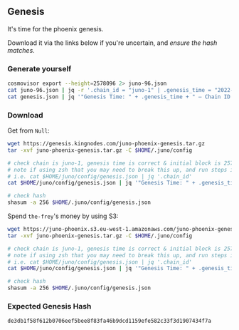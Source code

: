 ## Genesis

It's time for the phoenix genesis.

Download it via the links below if you're uncertain, and _ensure the hash matches_.

### Generate yourself

```bash
cosmovisor export --height=2578096 2> juno-96.json
cat juno-96.json | jq -r '.chain_id = "juno-1" | .genesis_time = "2022-04-07T21:00:00Z" | .initial_height = "2578099"' > genesis.json
cat genesis.json | jq '"Genesis Time: " + .genesis_time + " — Chain ID: " + .chain_id + " - Initial Height: " + .initial_height'; jq -S -c -M '' genesis.json | shasum -a 256
```

### Download

Get from `Null`:

```sh
wget https://genesis.kingnodes.com/juno-phoenix-genesis.tar.gz
tar -xvf juno-phoenix-genesis.tar.gz -C $HOME/.juno/config

# check chain is juno-1, genesis time is correct & initial block is 2578099
# note if using zsh that you may need to break this up, and run steps individually
# i.e. cat $HOME/juno/config/genesis.json | jq '.chain_id'
cat $HOME/juno/config/genesis.json | jq '"Genesis Time: " + .genesis_time + " — Chain ID: " + .chain_id + " - Initial Height: " + .initial_height'

# check hash
shasum -a 256 $HOME/.juno/config/genesis.json
```

Spend `the-frey`'s money by using S3:

```sh
wget https://juno-phoenix.s3.eu-west-1.amazonaws.com/juno-phoenix-genesis.tar.gz
tar -xvf juno-phoenix-genesis.tar.gz -C $HOME/.juno/config

# check chain is juno-1, genesis time is correct & initial block is 2578099
# note if using zsh that you may need to break this up, and run steps individually
# i.e. cat $HOME/juno/config/genesis.json | jq '.chain_id'
cat $HOME/juno/config/genesis.json | jq '"Genesis Time: " + .genesis_time + " — Chain ID: " + .chain_id + " - Initial Height: " + .initial_height'

# check hash
shasum -a 256 $HOME/.juno/config/genesis.json
```

### Expected Genesis Hash

`de3db1f58f612b0706eef5bee8f83fa46b9dcd1159efe582c33f3d1907434f7a`
